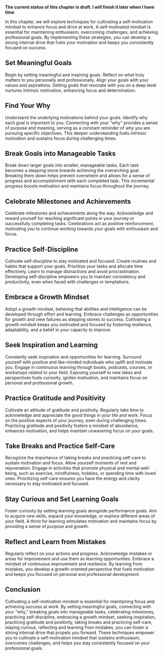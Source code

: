 **The current status of this chapter is draft. I will finish it later when I have time**

In this chapter, we will explore techniques for cultivating a self-motivation mindset to enhance focus and drive at work. A self-motivated mindset is essential for maintaining enthusiasm, overcoming challenges, and achieving professional goals. By implementing these strategies, you can develop a strong internal drive that fuels your motivation and keeps you consistently focused on success.

Set Meaningful Goals
--------------------

Begin by setting meaningful and inspiring goals. Reflect on what truly matters to you personally and professionally. Align your goals with your values and aspirations. Setting goals that resonate with you on a deep level nurtures intrinsic motivation, enhancing focus and determination.

Find Your Why
-------------

Understand the underlying motivations behind your goals. Identify why each goal is important to you. Connecting with your "why" provides a sense of purpose and meaning, serving as a constant reminder of why you are pursuing specific objectives. This deeper understanding fuels intrinsic motivation and sustains focus during challenging times.

Break Goals into Manageable Tasks
---------------------------------

Break down larger goals into smaller, manageable tasks. Each task becomes a stepping stone towards achieving the overarching goal. Breaking them down helps prevent overwhelm and allows for a sense of progress and accomplishment with each completed task. This incremental progress boosts motivation and maintains focus throughout the journey.

Celebrate Milestones and Achievements
-------------------------------------

Celebrate milestones and achievements along the way. Acknowledge and reward yourself for reaching significant points in your journey or successfully completing tasks. Celebrations act as positive reinforcement, motivating you to continue working towards your goals with enthusiasm and focus.

Practice Self-Discipline
------------------------

Cultivate self-discipline to stay motivated and focused. Create routines and habits that support your goals. Prioritize your tasks and allocate time effectively. Learn to manage distractions and avoid procrastination. Developing self-discipline empowers you to maintain consistency and productivity, even when faced with challenges or temptations.

Embrace a Growth Mindset
------------------------

Adopt a growth mindset, believing that abilities and intelligence can be developed through effort and learning. Embrace challenges as opportunities for growth and view failures as stepping stones to success. Cultivating a growth mindset keeps you motivated and focused by fostering resilience, adaptability, and a belief in your capacity to improve.

Seek Inspiration and Learning
-----------------------------

Constantly seek inspiration and opportunities for learning. Surround yourself with positive and like-minded individuals who uplift and motivate you. Engage in continuous learning through books, podcasts, courses, or workshops related to your field. Exposing yourself to new ideas and perspectives fuels curiosity, ignites motivation, and maintains focus on personal and professional growth.

Practice Gratitude and Positivity
---------------------------------

Cultivate an attitude of gratitude and positivity. Regularly take time to acknowledge and appreciate the good things in your life and work. Focus on the positive aspects of your journey, even during challenging times. Practicing gratitude and positivity fosters a mindset of abundance, enhances motivation, and helps maintain unwavering focus on your goals.

Take Breaks and Practice Self-Care
----------------------------------

Recognize the importance of taking breaks and practicing self-care to sustain motivation and focus. Allow yourself moments of rest and rejuvenation. Engage in activities that promote physical and mental well-being, such as exercise, mindfulness, hobbies, or spending time with loved ones. Prioritizing self-care ensures you have the energy and clarity necessary to stay motivated and focused.

Stay Curious and Set Learning Goals
-----------------------------------

Foster curiosity by setting learning goals alongside performance goals. Aim to acquire new skills, expand your knowledge, or explore different areas of your field. A thirst for learning stimulates motivation and maintains focus by providing a sense of purpose and growth.

Reflect and Learn from Mistakes
-------------------------------

Regularly reflect on your actions and progress. Acknowledge mistakes or areas for improvement and use them as learning opportunities. Embrace a mindset of continuous improvement and resilience. By learning from mistakes, you develop a growth-oriented perspective that fuels motivation and keeps you focused on personal and professional development.

Conclusion
----------

Cultivating a self-motivation mindset is essential for maintaining focus and achieving success at work. By setting meaningful goals, connecting with your "why," breaking goals into manageable tasks, celebrating milestones, practicing self-discipline, embracing a growth mindset, seeking inspiration, practicing gratitude and positivity, taking breaks and practicing self-care, staying curious, reflecting and learning from mistakes, you can foster a strong internal drive that propels you forward. These techniques empower you to cultivate a self-motivation mindset that sustains enthusiasm, overcomes challenges, and helps you stay consistently focused on your professional goals.
